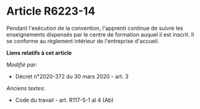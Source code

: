 # Article R6223-14

Pendant l'exécution de la convention, l'apprenti continue de suivre les enseignements dispensés par le centre de formation
auquel il est inscrit. Il se conforme au règlement intérieur de l'entreprise d'accueil.

**Liens relatifs à cet article**

_Modifié par_:

  - Décret n°2020-372 du 30 mars 2020 - art. 3

_Anciens textes_:

  - Code du travail - art. R117-5-1 al 4 (Ab)
